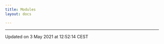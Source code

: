 ```yaml
---
title: Modules
layout: docs

---
```









-------------------------------

Updated on  3 May 2021 at 12:52:14 CEST
